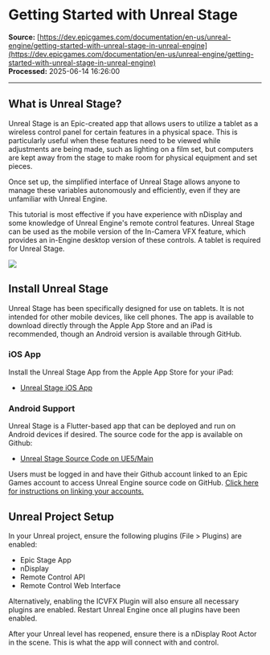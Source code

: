 # Getting Started with Unreal Stage

**Source:** [https://dev.epicgames.com/documentation/en-us/unreal-engine/getting-started-with-unreal-stage-in-unreal-engine](https://dev.epicgames.com/documentation/en-us/unreal-engine/getting-started-with-unreal-stage-in-unreal-engine)  
**Processed:** 2025-06-14 16:26:00

---

## What is Unreal Stage?

Unreal Stage is an Epic-created app that allows users to utilize a tablet as a wireless control panel for certain features in a physical space. This is particularly useful when these features need to be viewed while adjustments are being made, such as lighting on a film set, but computers are kept away from the stage to make room for physical equipment and set pieces.

Once set up, the simplified interface of Unreal Stage allows anyone to manage these variables autonomously and efficiently, even if they are unfamiliar with Unreal Engine.

This tutorial is most effective if you have experience with nDisplay and some knowledge of Unreal Engine's remote control features. Unreal Stage can be used as the mobile version of the In-Camera VFX feature, which provides an in-Engine desktop version of these controls. A tablet is required for Unreal Stage.

![](https://d1iv7db44yhgxn.cloudfront.net/documentation/images/2e3a4e9c-1549-4c9b-8f9b-877ee5167518/stage-1.png)

## Install Unreal Stage

Unreal Stage has been specifically designed for use on tablets. It is not intended for other mobile devices, like cell phones. The app is available to download directly through the Apple App Store and an iPad is recommended, though an Android version is available through GitHub.

### iOS App

Install the Unreal Stage App from the Apple App Store for your iPad:

-   [Unreal Stage iOS App](https://apps.apple.com/us/app/unreal-stage/id1611811922)

### Android Support

Unreal Stage is a Flutter-based app that can be deployed and run on Android devices if desired. The source code for the app is available on Github:

-   [Unreal Stage Source Code on UE5/Main](https://github.com/EpicGames/UnrealEngine/tree/ue5-main/Engine/Extras/VirtualProduction/EpicStageApp)

Users must be logged in and have their Github account linked to an Epic Games account to access Unreal Engine source code on GitHub. [Click here for instructions on linking your accounts.](https://www.unrealengine.com/ue-on-github)

## Unreal Project Setup

In your Unreal project, ensure the following plugins (File > Plugins) are enabled:

-   Epic Stage App
-   nDisplay
-   Remote Control API
-   Remote Control Web Interface

Alternatively, enabling the ICVFX Plugin will also ensure all necessary plugins are enabled. Restart Unreal Engine once all plugins have been enabled.

After your Unreal level has reopened, ensure there is a nDisplay Root Actor in the scene. This is what the app will connect with and control.